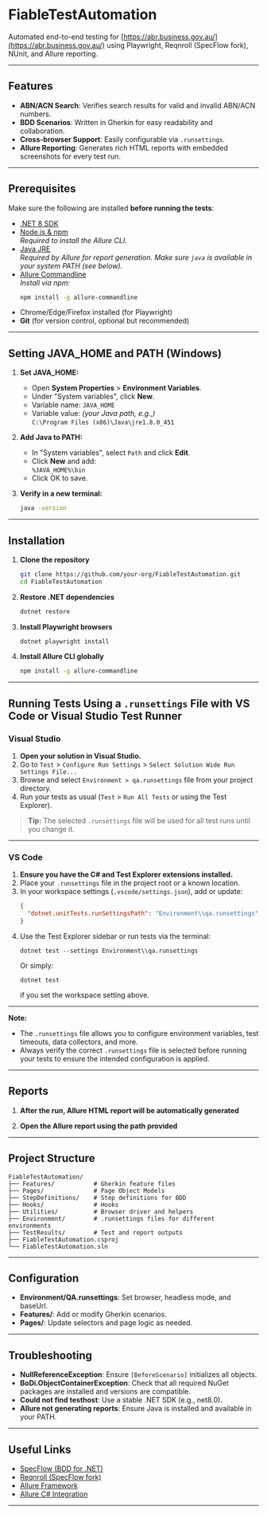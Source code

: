 # FiableTestAutomation

Automated end-to-end testing for [https://abr.business.gov.au/](https://abr.business.gov.au/) using Playwright, Reqnroll (SpecFlow fork), NUnit, and Allure reporting.

---

## Features

- **ABN/ACN Search**: Verifies search results for valid and invalid ABN/ACN numbers.
- **BDD Scenarios**: Written in Gherkin for easy readability and collaboration.
- **Cross-browser Support**: Easily configurable via `.runsettings`.
- **Allure Reporting**: Generates rich HTML reports with embedded screenshots for every test run.

---

## Prerequisites

Make sure the following are installed **before running the tests**:

- [.NET 8 SDK](https://dotnet.microsoft.com/download)
- [Node.js & npm](https://nodejs.org/)  
  _Required to install the Allure CLI._
- [Java JRE](https://adoptium.net/)  
  _Required by Allure for report generation. Make sure `java` is available in your system PATH (see below)._
- [Allure Commandline](https://docs.qameta.io/allure/#_installing_a_commandline)  
  _Install via npm:_
  ```sh
  npm install -g allure-commandline
  ```
- Chrome/Edge/Firefox installed (for Playwright)
- **Git** (for version control, optional but recommended)

---

## Setting JAVA_HOME and PATH (Windows)

1. **Set JAVA_HOME:**
   - Open **System Properties** > **Environment Variables**.
   - Under "System variables", click **New**.
   - Variable name: `JAVA_HOME`
   - Variable value: *(your Java path, e.g.,)*  
     `C:\Program Files (x86)\Java\jre1.8.0_451`

3. **Add Java to PATH:**
   - In "System variables", select `Path` and click **Edit**.
   - Click **New** and add:  
     `%JAVA_HOME%\bin`
   - Click OK to save.

4. **Verify in a new terminal:**
   ```sh
   java -version
   ```

---

## Installation

1. **Clone the repository**
    ```sh
    git clone https://github.com/your-org/FiableTestAutomation.git
    cd FiableTestAutomation
    ```

2. **Restore .NET dependencies**
    ```sh
    dotnet restore
    ```

3. **Install Playwright browsers**
    ```sh
    dotnet playwright install
    ```

4. **Install Allure CLI globally**
    ```sh
    npm install -g allure-commandline
    ```

---

## Running Tests Using a `.runsettings` File with VS Code or Visual Studio Test Runner

### Visual Studio

1. **Open your solution in Visual Studio.**
2. Go to `Test` > `Configure Run Settings` > `Select Solution Wide Run Settings File...`
3. Browse and select `Environment > qa.runsettings` file from your project directory.
4. Run your tests as usual (`Test` > `Run All Tests` or using the Test Explorer).

> **Tip:** The selected `.runsettings` file will be used for all test runs until you change it.

---

### VS Code

1. **Ensure you have the C# and Test Explorer extensions installed.**
2. Place your `.runsettings` file in the project root or a known location.
3. In your workspace settings (`.vscode/settings.json`), add or update:
    ```json
    {
      "dotnet.unitTests.runSettingsPath": "Environment\\qa.runsettings"
    }
    ```
4. Use the Test Explorer sidebar or run tests via the terminal:
    ```
    dotnet test --settings Environment\\qa.runsettings
    ```
    Or simply:
    ```
    dotnet test
    ```
    if you set the workspace setting above.

---

**Note:**  
- The `.runsettings` file allows you to configure environment variables, test timeouts, data collectors, and more.
- Always verify the correct `.runsettings` file is selected before running your tests to ensure the intended configuration is applied.

---

## Reports

1. **After the run, Allure HTML report will be automatically generated**

2. **Open the Allure report using the path provided**

---

## Project Structure

```
FiableTestAutomation/
├── Features/           # Gherkin feature files
├── Pages/              # Page Object Models
├── StepDefinitions/    # Step definitions for BDD
├── Hooks/              # Hooks
├── Utilities/          # Browser driver and helpers
├── Environment/        # .runsettings files for different environments
├── TestResults/        # Test and report outputs
├── FiableTestAutomation.csproj
└── FiableTestAutomation.sln
```

---

## Configuration

- **Environment/QA.runsettings**: Set browser, headless mode, and baseUrl.
- **Features/**: Add or modify Gherkin scenarios.
- **Pages/**: Update selectors and page logic as needed.

---

## Troubleshooting

- **NullReferenceException**: Ensure `[BeforeScenario]` initializes all objects.
- **BoDi.ObjectContainerException**: Check that all required NuGet packages are installed and versions are compatible.
- **Could not find testhost**: Use a stable .NET SDK (e.g., net8.0).
- **Allure not generating reports**: Ensure Java is installed and available in your PATH.

---

## Useful Links

- [SpecFlow (BDD for .NET)](https://github.com/SpecFlowOSS/SpecFlow)
- [Reqnroll (SpecFlow fork)](https://github.com/reqnroll/reqnroll)
- [Allure Framework](https://github.com/allure-framework/allure2)
- [Allure C# Integration](https://github.com/allure-framework/allure-csharp)

---